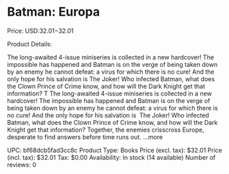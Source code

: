 # Batman: Europa

Price: USD:$32.01-$32.01

Product Details:

The long-awaited 4-issue miniseries is collected in a new hardcover! The impossible has happened and Batman is on the verge of being taken down by an enemy he cannot defeat: a virus for which there is no cure! And the only hope for his salvation is The Joker! Who infected Batman, what does the Clown Prince of Crime know, and how will the Dark Knight get that information? T The long-awaited 4-issue miniseries is collected in a new hardcover! The impossible has happened and Batman is on the verge of being taken down by an enemy he cannot defeat: a virus for which there is no cure! And the only hope for his salvation is  The Joker! Who infected Batman, what does the Clown Prince of Crime know, and how will the Dark Knight get that information? Together, the enemies crisscross Europe, desperate to find answers before time runs out. ...more

UPC: bf68dcb5fad3cc8c
Product Type: Books
Price (excl. tax): $32.01
Price (incl. tax): $32.01
Tax: $0.00
Availability: In stock (14 available)
Number of reviews: 0